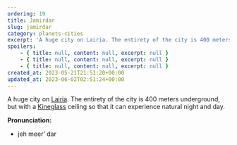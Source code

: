 ```yaml
---
ordering: 19
title: Jamirdar
slug: jamirdar
category: planets-cities
excerpt: 'A huge city on Lairia. The entirety of the city is 400 meters underground, but with a Kineglass ceil...'
spoilers:
    - { title: null, content: null, excerpt: null }
    - { title: null, content: null, excerpt: null }
    - { title: null, content: null, excerpt: null }
created_at: 2023-05-21T21:51:20+00:00
updated_at: 2023-06-02T02:51:24+00:00
---
```

A huge city on [Lairia](/category/planets-cities/lairia). The entirety of the city is 400 meters underground, but with a [Kineglass](/category/tech-futurism/kineglass) ceiling so that it can experience natural night and day.

**Pronunciation:**
- jeh meer’ dar